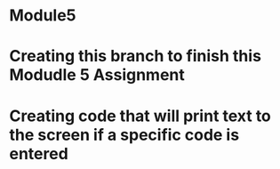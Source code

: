 # Module5
# Creating this branch to finish this Modudle 5 Assignment
# Creating code that will print text to the screen if a specific code is entered

